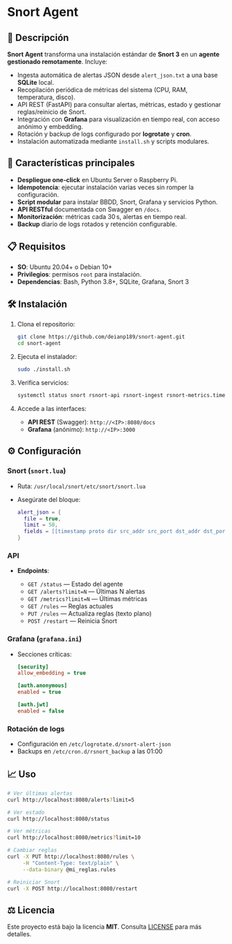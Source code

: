 # Snort Agent

&#x20;

## 🔎 Descripción

**Snort Agent** transforma una instalación estándar de **Snort 3** en un **agente gestionado remotamente**. Incluye:

* Ingesta automática de alertas JSON desde `alert_json.txt` a una base **SQLite** local.
* Recopilación periódica de métricas del sistema (CPU, RAM, temperatura, disco).
* API REST (FastAPI) para consultar alertas, métricas, estado y gestionar reglas/reinicio de Snort.
* Integración con **Grafana** para visualización en tiempo real, con acceso anónimo y embedding.
* Rotación y backup de logs configurado por **logrotate** y **cron**.
* Instalación automatizada mediante `install.sh` y scripts modulares.

## 🚀 Características principales

* **Despliegue one‑click** en Ubuntu Server o Raspberry Pi.
* **Idempotencia**: ejecutar instalación varias veces sin romper la configuración.
* **Script modular** para instalar BBDD, Snort, Grafana y servicios Python.
* **API RESTful** documentada con Swagger en `/docs`.
* **Monitorización**: métricas cada 30 s, alertas en tiempo real.
* **Backup** diario de logs rotados y retención configurable.

## 📋 Requisitos

* **SO**: Ubuntu 20.04+ o Debian 10+
* **Privilegios**: permisos `root` para instalación.
* **Dependencias**: Bash, Python 3.8+, SQLite, Grafana, Snort 3

## 🛠️ Instalación

1. Clona el repositorio:

   ```bash
   git clone https://github.com/deianp189/snort-agent.git
   cd snort-agent
   ```

2. Ejecuta el instalador:

   ```bash
   sudo ./install.sh
   ```

3. Verifica servicios:

   ```bash
   systemctl status snort rsnort-api rsnort-ingest rsnort-metrics.timer grafana-server
   ```

4. Accede a las interfaces:

   * **API REST** (Swagger): `http://<IP>:8080/docs`
   * **Grafana** (anónimo): `http://<IP>:3000`

## ⚙️ Configuración

### Snort (`snort.lua`)

* Ruta: `/usr/local/snort/etc/snort/snort.lua`
* Asegúrate del bloque:

  ```lua
  alert_json = {
    file = true,
    limit = 50,
    fields = [[timestamp proto dir src_addr src_port dst_addr dst_port msg sid gid priority]]
  }
  ```

### API

* **Endpoints**:

  * `GET /status` — Estado del agente
  * `GET /alerts?limit=N` — Últimas N alertas
  * `GET /metrics?limit=N` — Últimas métricas
  * `GET /rules` — Reglas actuales
  * `PUT /rules` — Actualiza reglas (texto plano)
  * `POST /restart` — Reinicia Snort

### Grafana (`grafana.ini`)

* Secciones críticas:

  ```ini
  [security]
  allow_embedding = true

  [auth.anonymous]
  enabled = true

  [auth.jwt]
  enabled = false
  ```

### Rotación de logs

* Configuración en `/etc/logrotate.d/snort-alert-json`
* Backups en `/etc/cron.d/rsnort_backup` a las 01:00

## 📈 Uso

```bash
# Ver últimas alertas
curl http://localhost:8080/alerts?limit=5

# Ver estado
curl http://localhost:8080/status

# Ver métricas
curl http://localhost:8080/metrics?limit=10

# Cambiar reglas
curl -X PUT http://localhost:8080/rules \
     -H "Content-Type: text/plain" \
     --data-binary @mi_reglas.rules

# Reiniciar Snort
curl -X POST http://localhost:8080/restart
```

## ⚖️ Licencia

Este proyecto está bajo la licencia **MIT**. Consulta [LICENSE](LICENSE) para más detalles.
